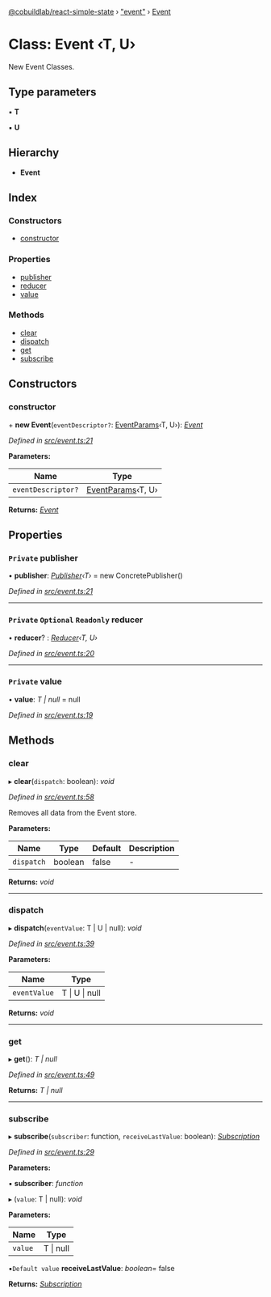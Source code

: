[@cobuildlab/react-simple-state](../README.md) › ["event"](../modules/_event_.md) › [Event](_event_.event.md)

# Class: Event ‹**T, U**›

New Event Classes.

## Type parameters

▪ **T**

▪ **U**

## Hierarchy

* **Event**

## Index

### Constructors

* [constructor](_event_.event.md#constructor)

### Properties

* [publisher](_event_.event.md#private-publisher)
* [reducer](_event_.event.md#private-optional-readonly-reducer)
* [value](_event_.event.md#private-value)

### Methods

* [clear](_event_.event.md#clear)
* [dispatch](_event_.event.md#dispatch)
* [get](_event_.event.md#get)
* [subscribe](_event_.event.md#subscribe)

## Constructors

###  constructor

\+ **new Event**(`eventDescriptor?`: [EventParams](../modules/_event_.md#eventparams)‹T, U›): *[Event](_event_.event.md)*

*Defined in [src/event.ts:21](https://github.com/cobuildlab/react-simple-state/blob/fa9a70c/src/event.ts#L21)*

**Parameters:**

Name | Type |
------ | ------ |
`eventDescriptor?` | [EventParams](../modules/_event_.md#eventparams)‹T, U› |

**Returns:** *[Event](_event_.event.md)*

## Properties

### `Private` publisher

• **publisher**: *[Publisher](../interfaces/_pub_sub_.publisher.md)‹T›* = new ConcretePublisher()

*Defined in [src/event.ts:21](https://github.com/cobuildlab/react-simple-state/blob/fa9a70c/src/event.ts#L21)*

___

### `Private` `Optional` `Readonly` reducer

• **reducer**? : *[Reducer](../modules/_event_.md#reducer)‹T, U›*

*Defined in [src/event.ts:20](https://github.com/cobuildlab/react-simple-state/blob/fa9a70c/src/event.ts#L20)*

___

### `Private` value

• **value**: *T | null* = null

*Defined in [src/event.ts:19](https://github.com/cobuildlab/react-simple-state/blob/fa9a70c/src/event.ts#L19)*

## Methods

###  clear

▸ **clear**(`dispatch`: boolean): *void*

*Defined in [src/event.ts:58](https://github.com/cobuildlab/react-simple-state/blob/fa9a70c/src/event.ts#L58)*

Removes all data from the Event store.

**Parameters:**

Name | Type | Default | Description |
------ | ------ | ------ | ------ |
`dispatch` | boolean | false | -  |

**Returns:** *void*

___

###  dispatch

▸ **dispatch**(`eventValue`: T | U | null): *void*

*Defined in [src/event.ts:39](https://github.com/cobuildlab/react-simple-state/blob/fa9a70c/src/event.ts#L39)*

**Parameters:**

Name | Type |
------ | ------ |
`eventValue` | T &#124; U &#124; null |

**Returns:** *void*

___

###  get

▸ **get**(): *T | null*

*Defined in [src/event.ts:49](https://github.com/cobuildlab/react-simple-state/blob/fa9a70c/src/event.ts#L49)*

**Returns:** *T | null*

___

###  subscribe

▸ **subscribe**(`subscriber`: function, `receiveLastValue`: boolean): *[Subscription](../interfaces/_pub_sub_.subscription.md)*

*Defined in [src/event.ts:29](https://github.com/cobuildlab/react-simple-state/blob/fa9a70c/src/event.ts#L29)*

**Parameters:**

▪ **subscriber**: *function*

▸ (`value`: T | null): *void*

**Parameters:**

Name | Type |
------ | ------ |
`value` | T &#124; null |

▪`Default value`  **receiveLastValue**: *boolean*= false

**Returns:** *[Subscription](../interfaces/_pub_sub_.subscription.md)*
